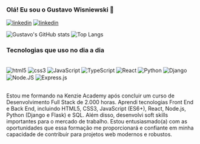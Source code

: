 ### Olá! Eu sou o Gustavo Wisniewski 👋

[![linkedin](https://img.shields.io/badge/LinkedIn-0077B5?style=for-the-badge&logo=linkedin&logoColor=white)](https://www.linkedin.com/in/gustavo-wisniewski-050006179/) [![linkedin](https://img.shields.io/badge/Instagram-E4405F?style=for-the-badge&logo=instagram&logoColor=white)](https://www.instagram.com/gustavogomesw/?hl=pt-br)

![Gustavo's GitHub stats](https://github-readme-stats.vercel.app/api?username=GustavoWisniewski&show_icons=true&theme=dracula)
![Top Langs](https://github-readme-stats.vercel.app/api/top-langs/?username=GustavoWisniewski&layout=compact)

### Tecnologias que uso no dia a dia

<div style="display: inline_block"><br/>
    <img align="center" alt="html5" src="https://img.shields.io/badge/HTML5-E34F26?style=for-the-badge&logo=html5&logoColor=white "/>
    <img align="center" alt="css3" src="https://img.shields.io/badge/CSS3-1572B6?style=for-the-badge&logo=css3&logoColor=white "/>
    <img align="center" alt="JavaScript" src="https://img.shields.io/badge/JavaScript-F7DF1E?style=for-the-badge&logo=javascript&logoColor=black"/>
    <img align="center" alt="TypeScript" src="https://img.shields.io/badge/TypeScript-007ACC?style=for-the-badge&logo=typescript&logoColor=white"/>
    <img align="center" alt="React" src="https://img.shields.io/badge/React-20232A?style=for-the-badge&logo=react&logoColor=61DAFB"/>
    <img align="center" alt="Python" src="https://img.shields.io/badge/Python-3776AB?style=for-the-badge&logo=python&logoColor=white"/>
    <img align="center" alt="Django" src="https://img.shields.io/badge/Django-092E20?style=for-the-badge&logo=django&logoColor=white"/>
    <img align="center" alt="Node.JS" src="https://img.shields.io/badge/Node.js-43853D?style=for-the-badge&logo=node.js&logoColor=white"/>
    <img align="center" alt="Express.js" src="https://img.shields.io/badge/Express.js-404D59?style=for-the-badge"/>
    
</div><br/>

Estou me formando na Kenzie Academy após concluir um curso de Desenvolvimento Full Stack de 2.000 horas. Aprendi tecnologias Front End e Back End, incluindo HTML5, CSS3, JavaScript (ES6+), React, Node.js, Python (Django e Flask) e SQL. Além disso, desenvolvi soft skills importantes para o mercado de trabalho. Estou entusiasmado(a) com as oportunidades que essa formação me proporcionará e confiante em minha capacidade de contribuir para projetos web modernos e robustos.

